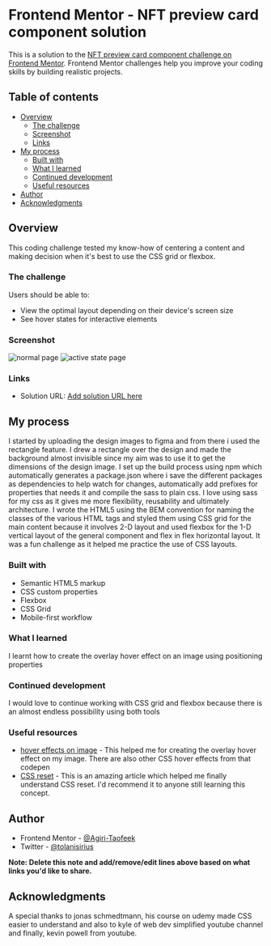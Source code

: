 # Frontend Mentor - NFT preview card component solution

This is a solution to the [NFT preview card component challenge on Frontend Mentor](https://www.frontendmentor.io/challenges/nft-preview-card-component-SbdUL_w0U). Frontend Mentor challenges help you improve your coding skills by building realistic projects. 

## Table of contents

- [Overview](#overview)
  - [The challenge](#the-challenge)
  - [Screenshot](#screenshot)
  - [Links](#links)
- [My process](#my-process)
  - [Built with](#built-with)
  - [What I learned](#what-i-learned)
  - [Continued development](#continued-development)
  - [Useful resources](#useful-resources)
- [Author](#author)
- [Acknowledgments](#acknowledgments)


## Overview
This coding challenge tested my know-how of centering a content and making decision when it's best to use the CSS grid or flexbox.
### The challenge

Users should be able to:

- View the optimal layout depending on their device's screen size
- See hover states for interactive elements

### Screenshot

![normal page](images/screenshot1.png)
![active state page](images/screenshot2.png)


### Links

- Solution URL: [Add solution URL here](https://affectionate-noyce-dfd30b.netlify.app/)

## My process

I started by uploading the design images to figma and from there i used the rectangle feature. I drew a rectangle over the design and made the background almost invisible since my aim was to use it to get the dimensions of the design image. 
I set up the build process using npm which automatically generates a package.json where i save the different packages as dependencies to help watch for changes, automatically add prefixes for properties that needs it and compile the sass to plain css. I love using sass for my css as it gives me more flexibility, reusability and ultimately architecture. 
I wrote the HTML5 using the BEM convention for naming the classes of the various HTML tags and styled them using CSS grid for the main content because it involves 2-D layout and used flexbox for the 1-D vertical layout of the general component and flex in flex horizontal layout.
It was a fun challenge as it helped me practice the use of CSS layouts. 


### Built with

- Semantic HTML5 markup
- CSS custom properties
- Flexbox
- CSS Grid
- Mobile-first workflow

### What I learned

I learnt how to create the overlay hover effect on an image using positioning properties

### Continued development

I would love to continue working with CSS grid and flexbox because there is an almost endless possibility using both tools

### Useful resources

- [hover effects on image](https://codepen.io/nxworld/pen/ZYNOBZ?editors=1100) - This helped me for creating the overlay hover effect on my image. There are also other CSS hover effects from that codepen
- [CSS reset](https://piccalil.li/blog/a-modern-css-reset/) - This is an amazing article which helped me finally understand CSS reset. I'd recommend it to anyone still learning this concept.

## Author
- Frontend Mentor - [@Agiri-Taofeek](https://www.frontendmentor.io/profile/yourusername)
- Twitter - [@tolanisirius](https://www.twitter.com/yourusername)

**Note: Delete this note and add/remove/edit lines above based on what links you'd like to share.**

## Acknowledgments
A special thanks to jonas schmedtmann, his course on udemy made CSS easier to understand and also to kyle of web dev simplified youtube channel and finally, kevin powell from youtube.

